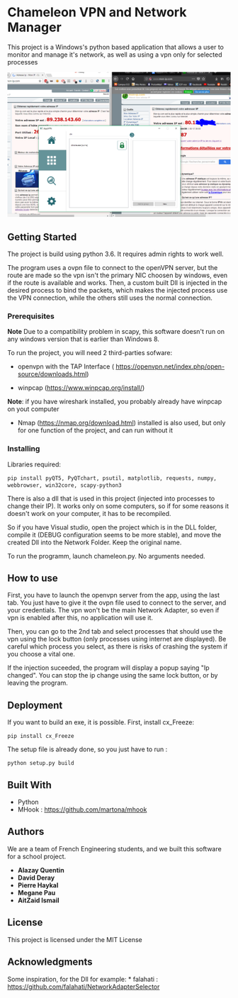 # Chameleon VPN and Network Manager

This project is a Windows's python based application that allows a user to monitor and manage it's network, as well as using a vpn only for selected processes

![Screenshot](/IPChange.png?raw=true "Screenshot")

## Getting Started

The project is build using python 3.6. It requires admin rights to work well.


The program uses a ovpn file to connect to the openVPN server, but the route are made so the vpn isn't the primary NIC choosen by windows, even if the route is available and works.
Then, a custom built Dll is injected in the desired process to bind the packets, which makes the injected process use the VPN connection, while the others still uses the normal connection.


### Prerequisites

**Note** Due to a compatibility problem in scapy, this software doesn't run on any windows version that is earlier than Windows 8.

To run the project, you will need 2 third-parties sofware:

- openvpn with the TAP Interface ( https://openvpn.net/index.php/open-source/downloads.html)

- winpcap (https://www.winpcap.org/install/)

**Note**: if you have wireshark installed, you probably already have winpcap on yout computer

- Nmap (https://nmap.org/download.html) installed is also used, but only for one function of the project, and can run without it


### Installing

Libraries required:

```
pip install pyQT5, PyQTchart, psutil, matplotlib, requests, numpy, webbrowser, win32core, scapy-python3
```

There is also a dll that is used in this project (injected into processes to change their IP). It works only on some computers, so if for some reasons it doesn't work on your computer, it has to be recompiled.

So if you have Visual studio, open the project which is in the DLL folder, compile it (DEBUG configuration seems to be more stable), and move the created Dll into the Network Folder. Keep the original name.

To run the programm, launch chameleon.py. No arguments needed.

## How to use

First, you have to launch the openvpn server from the app, using the last tab.
You just have to give it the ovpn file used to connect to the server, and your credentials. The vpn won't be the main Network Adapter, so even if vpn is enabled after this, no application will use it.

Then, you can go to the 2nd tab and select processes that should use the vpn using the lock button (only processes using internet are displayed).
Be careful which process you select, as there is risks of crashing the system if you choose a vital one.

If the injection suceeded, the program will display a popup saying "Ip changed". 
You can stop the ip change using the same lock button, or by leaving the program.

## Deployment

If you want to build an exe, it is possible. First, install cx_Freeze:

```
pip install cx_Freeze
```

The setup file is already done, so you just have to run :

```
python setup.py build
```

## Built With

* Python
* MHook : https://github.com/martona/mhook

## Authors

We are a team of French Engineering students, and we built this software for a school project.

* **Alazay Quentin**
* **David Deray**
* **Pierre Haykal**
* **Megane Pau**
* **AitZaid Ismail**

## License

This project is licensed under the MIT License

## Acknowledgments

Some inspiration, for the Dll for example:
	* falahati : https://github.com/falahati/NetworkAdapterSelector
